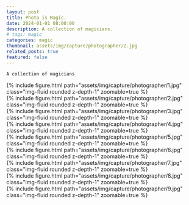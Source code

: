 ```yaml
---
layout: post
title: Photo is Magic. 
date: 2024-01-01 08:00:00
description: A collection of magicians.
# tags: magic
categories: magic 
thumbnail: assets/img/capture/photographer/2.jpg
related_posts: true 
featured: false 
---
```

<!-- 「Photo is Magic」<br/>&emsp;A collection of magicians. -->
    A collection of magicians
<div class="row mt-3">
    <div class="col-sm mt-3 mt-md-0">
        {% include figure.html path="assets/img/capture/photographer/1.jpg" class="img-fluid rounded z-depth-1" zoomable=true %}
    </div>
    <div class="col-sm mt-3 mt-md-0">
        {% include figure.html path="assets/img/capture/photographer/2.jpg" class="img-fluid rounded z-depth-1" zoomable=true %}
    </div>
    <div class="col-sm mt-3 mt-md-0">
        {% include figure.html path="assets/img/capture/photographer/3.jpg" class="img-fluid rounded z-depth-1" zoomable=true %}
    </div>
</div>



<div class="row mt-3">
    <div class="col-sm mt-3 mt-md-0">
        {% include figure.html path="assets/img/capture/photographer/4.jpg" class="img-fluid rounded z-depth-1" zoomable=true %}
    </div>
    <div class="col-sm mt-3 mt-md-0">
        {% include figure.html path="assets/img/capture/photographer/5.jpg" class="img-fluid rounded z-depth-1" zoomable=true %}
    </div>
    <div class="col-sm mt-3 mt-md-0">
        {% include figure.html path="assets/img/capture/photographer/6.jpg" class="img-fluid rounded z-depth-1" zoomable=true %}
    </div>
</div>


<div class="row mt-3">
    <div class="col-sm mt-3 mt-md-0">
        {% include figure.html path="assets/img/capture/photographer/7.jpg" class="img-fluid rounded z-depth-1" zoomable=true %}
    </div>
    <div class="col-sm mt-3 mt-md-0">
        {% include figure.html path="assets/img/capture/photographer/8.jpg" class="img-fluid rounded z-depth-1" zoomable=true %}
    </div>
    <div class="col-sm mt-3 mt-md-0">
        {% include figure.html path="assets/img/capture/photographer/9.jpg" class="img-fluid rounded z-depth-1" zoomable=true %}
    </div>
</div>
